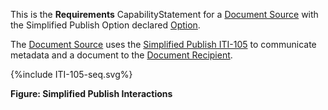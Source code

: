 This is the **Requirements** CapabilityStatement for a [Document Source](1331_actors_and_transactions.html#133111-document-source) with the Simplified Publish Option declared [Option](1332_actor_options.html). 

The [Document Source](1331_actors_and_transactions.html#133111-document-source) uses the [Simplified Publish ITI-105](ITI-105.html) to communicate metadata and a document to the [Document Recipient](1331_actors_and_transactions.html#133113-document-recipient).

<div>
{%include ITI-105-seq.svg%}
</div>

<div style="clear: left"/>

**Figure: Simplified Publish Interactions**




